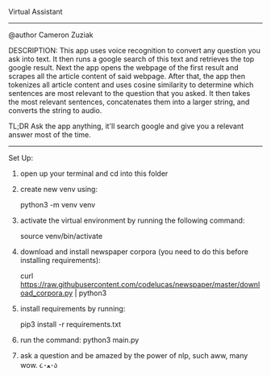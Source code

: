 Virtual Assistant
*************************
@author Cameron Zuziak

DESCRIPTION: 
This app uses voice recognition to convert any question you ask into text. 
It then runs a google search of this text and retrieves the top google result. Next the app 
opens the webpage of the first result and scrapes all the article content of said webpage. 
After that, the app then tokenizes all article content and uses cosine similarity to determine
which sentences are most relevant to the question that you asked. It then takes the most relevant 
sentences, concatenates them into a larger string, and converts the string to audio. 

TL;DR 
Ask the app anything, it'll search google and give you a relevant answer most of the time. 

*************************

Set Up:

1. open up your terminal and cd into this folder 

2. create new venv using:  

	python3 -m venv venv	

3. activate the virtual environment by running the following command:  
		
	source venv/bin/activate
 
4. download and install newspaper corpora (you need to do this before installing requirements):  

    curl https://raw.githubusercontent.com/codelucas/newspaper/master/download_corpora.py | python3

5. install requirements by running:  

	pip3 install -r requirements.txt

6. run the command:   python3 main.py

7. ask a question and be amazed by the power of nlp, such aww, many wow. ૮･ﻌ･ა 

